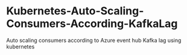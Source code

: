 # Kubernetes-Auto-Scaling-Consumers-According-KafkaLag
Auto scaling consumers according to Azure event hub Kafka lag using kubernetes
